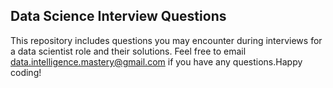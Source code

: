 ## Data Science Interview Questions

This repository includes questions you may encounter during interviews for a data scientist role and their solutions. Feel free to email data.intelligence.mastery@gmail.com if you have any questions.Happy coding!
